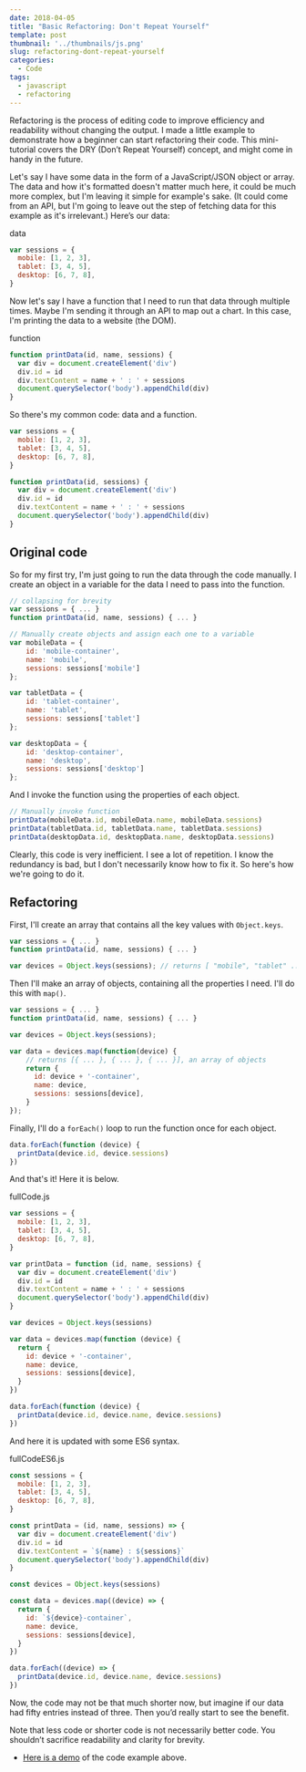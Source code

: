 ```yaml
---
date: 2018-04-05
title: "Basic Refactoring: Don't Repeat Yourself"
template: post
thumbnail: '../thumbnails/js.png'
slug: refactoring-dont-repeat-yourself
categories:
  - Code
tags:
  - javascript
  - refactoring
---
```


Refactoring is the process of editing code to improve efficiency and readability without changing the output. I made a little example to demonstrate how a beginner can start refactoring their code. This mini-tutorial covers the DRY (Don’t Repeat Yourself) concept, and might come in handy in the future.

Let's say I have some data in the form of a JavaScript/JSON object or array. The data and how it's formatted doesn't matter much here, it could be much more complex, but I'm leaving it simple for example's sake. (It could come from an API, but I'm going to leave out the step of fetching data for this example as it's irrelevant.) Here’s our data:

<div class="filename">data</div>

```js
var sessions = {
  mobile: [1, 2, 3],
  tablet: [3, 4, 5],
  desktop: [6, 7, 8],
}
```

Now let's say I have a function that I need to run that data through multiple times. Maybe I'm sending it through an API to map out a chart. In this case, I'm printing the data to a website (the DOM).

<div class="filename">function</div>

```js
function printData(id, name, sessions) {
  var div = document.createElement('div')
  div.id = id
  div.textContent = name + ' : ' + sessions
  document.querySelector('body').appendChild(div)
}
```

So there's my common code: data and a function.

```js
var sessions = {
  mobile: [1, 2, 3],
  tablet: [3, 4, 5],
  desktop: [6, 7, 8],
}

function printData(id, sessions) {
  var div = document.createElement('div')
  div.id = id
  div.textContent = name + ' : ' + sessions
  document.querySelector('body').appendChild(div)
}
```

## Original code

So for my first try, I'm just going to run the data through the code manually. I create an object in a variable for the data I need to pass into the function.

```js
// collapsing for brevity
var sessions = { ... }
function printData(id, name, sessions) { ... }

// Manually create objects and assign each one to a variable
var mobileData = {
    id: 'mobile-container',
    name: 'mobile',
    sessions: sessions['mobile']
};

var tabletData = {
    id: 'tablet-container',
    name: 'tablet',
    sessions: sessions['tablet']
};

var desktopData = {
    id: 'desktop-container',
    name: 'desktop',
    sessions: sessions['desktop']
};
```

And I invoke the function using the properties of each object.

```js
// Manually invoke function
printData(mobileData.id, mobileData.name, mobileData.sessions)
printData(tabletData.id, tabletData.name, tabletData.sessions)
printData(desktopData.id, desktopData.name, desktopData.sessions)
```

Clearly, this code is very inefficient. I see a lot of repetition. I know the redundancy is bad, but I don't necessarily know how to fix it. So here's how we're going to do it.

## Refactoring

First, I'll create an array that contains all the key values with `Object.keys`.

```js
var sessions = { ... }
function printData(id, name, sessions) { ... }

var devices = Object.keys(sessions); // returns [ "mobile", "tablet" ... ]
```

Then I'll make an array of objects, containing all the properties I need. I'll do this with `map()`.

```js
var sessions = { ... }
function printData(id, name, sessions) { ... }

var devices = Object.keys(sessions);

var data = devices.map(function(device) {
    // returns [{ ... }, { ... }, { ... }], an array of objects
    return {
      id: device + '-container',
      name: device,
      sessions: sessions[device],
    }
});
```

Finally, I'll do a `forEach()` loop to run the function once for each object.

```js
data.forEach(function (device) {
  printData(device.id, device.sessions)
})
```

And that's it! Here it is below.

<div class="filename">fullCode.js</div>

```js
var sessions = {
  mobile: [1, 2, 3],
  tablet: [3, 4, 5],
  desktop: [6, 7, 8],
}

var printData = function (id, name, sessions) {
  var div = document.createElement('div')
  div.id = id
  div.textContent = name + ' : ' + sessions
  document.querySelector('body').appendChild(div)
}

var devices = Object.keys(sessions)

var data = devices.map(function (device) {
  return {
    id: device + '-container',
    name: device,
    sessions: sessions[device],
  }
})

data.forEach(function (device) {
  printData(device.id, device.name, device.sessions)
})
```

And here it is updated with some ES6 syntax.

<div class="filename">fullCodeES6.js</div>

```js
const sessions = {
  mobile: [1, 2, 3],
  tablet: [3, 4, 5],
  desktop: [6, 7, 8],
}

const printData = (id, name, sessions) => {
  var div = document.createElement('div')
  div.id = id
  div.textContent = `${name} : ${sessions}`
  document.querySelector('body').appendChild(div)
}

const devices = Object.keys(sessions)

const data = devices.map((device) => {
  return {
    id: `${device}-container`,
    name: device,
    sessions: sessions[device],
  }
})

data.forEach((device) => {
  printData(device.id, device.name, device.sessions)
})
```

Now, the code may not be that much shorter now, but imagine if our data had fifty entries instead of three. Then you’d really start to see the benefit.

Note that less code or shorter code is not necessarily better code. You shouldn’t sacrifice readability and clarity for brevity.

- [Here is a demo](https://codepen.io/taniarascia/pen/pLOLQX) of the code example above.
